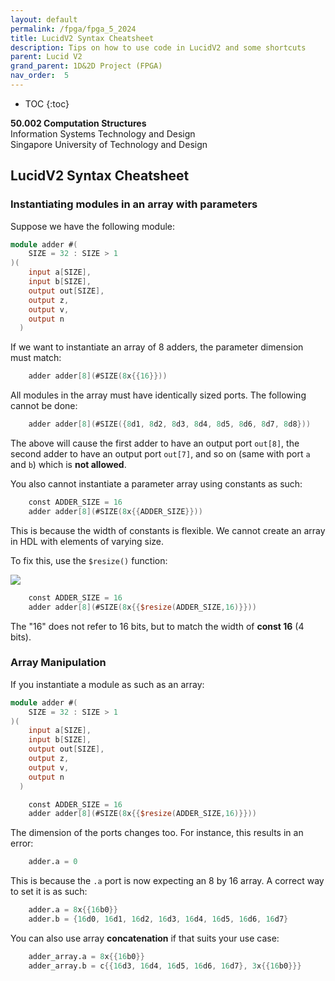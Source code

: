 ```yaml
---
layout: default
permalink: /fpga/fpga_5_2024
title: LucidV2 Syntax Cheatsheet 
description: Tips on how to use code in LucidV2 and some shortcuts
parent: Lucid V2
grand_parent: 1D&2D Project (FPGA)
nav_order:  5
---
```



* TOC
{:toc}

**50.002 Computation Structures**
<br>
Information Systems Technology and Design
<br>
Singapore University of Technology and Design


## LucidV2 Syntax Cheatsheet


### Instantiating modules in an array with parameters

Suppose we have the following module:

```verilog
module adder #(
    SIZE = 32 : SIZE > 1
)(
    input a[SIZE],
    input b[SIZE],
    output out[SIZE],
    output z,
    output v,
    output n
  )
```

If we want to instantiate an array of 8 adders, the parameter dimension must match:

```verilog
    adder adder[8](#SIZE(8x{{16}}))
```

All modules in the array must have <span class="orange-bold">identically</span> sized ports. The following cannot be done:

```verilog
    adder adder[8](#SIZE({8d1, 8d2, 8d3, 8d4, 8d5, 8d6, 8d7, 8d8}))
```

The above will cause the first adder to have an output port `out[8]`, the second adder to have an output port `out[7]`, and so on (same with port `a` and `b`) which is **not allowed**. 

You also cannot instantiate a parameter array using constants as such:

```verilog
    const ADDER_SIZE = 16
    adder adder[8](#SIZE(8x{{ADDER_SIZE}}))
```

This is because the width of constants is flexible. We <span class="orange-bold">cannot</span> create an array in HDL with elements of varying size.  

To fix this, use the `$resize()` function:

<img src="{{ site.baseurl }}//docs/FPGA/Lucid%20V2/images/fpga_5_2024/2025-01-31-07-40-57.png"  class="center_full"/>

```verilog
    const ADDER_SIZE = 16
    adder adder[8](#SIZE(8x{{$resize(ADDER_SIZE,16)}}))
```

The "16" does not refer to 16 bits, but to match the width of **const 16** (4 bits).

### Array Manipulation 

If you instantiate a module as such as an array:
```verilog
module adder #(
    SIZE = 32 : SIZE > 1
)(
    input a[SIZE],
    input b[SIZE],
    output out[SIZE],
    output z,
    output v,
    output n
  )
```


```verilog
    const ADDER_SIZE = 16
    adder adder[8](#SIZE(8x{{$resize(ADDER_SIZE,16)}}))
```

The dimension of the ports changes too. For instance, this results in an error:

```verilog
    adder.a = 0
```

This is because the `.a` port is now expecting an 8 by 16 array. A correct way to set it is as such:

```verilog
    adder.a = 8x{{16b0}}
    adder.b = {16d0, 16d1, 16d2, 16d3, 16d4, 16d5, 16d6, 16d7}
```

You can also use array **concatenation** if that suits your use case:

```verilog
    adder_array.a = 8x{{16b0}}
    adder_array.b = c{{16d3, 16d4, 16d5, 16d6, 16d7}, 3x{{16b0}}}
```
